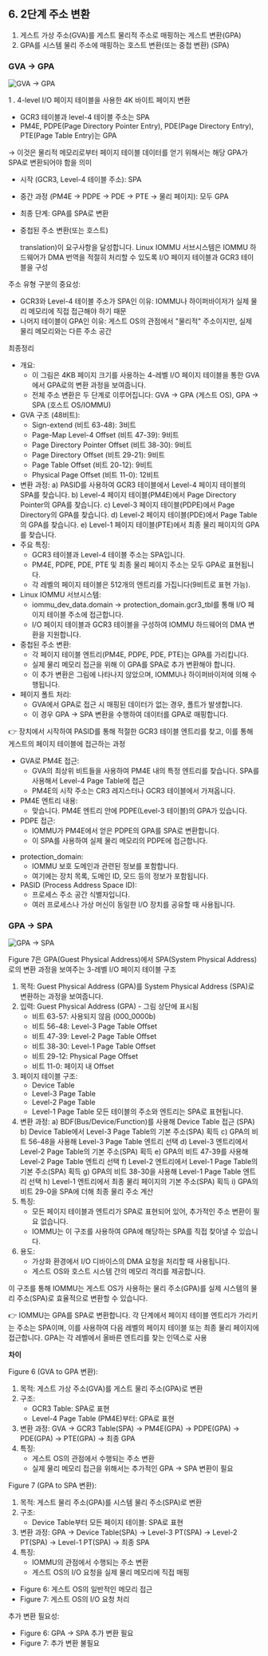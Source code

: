 ## 6. 2단계 주소 변환

1. 게스트 가상 주소(GVA)를 게스트 물리적 주소로 매핑하는 게스트 변환(GPA)
2. GPA를 시스템 물리 주소에 매핑하는 호스트 변환(또는 중첩 변환) (SPA)

### GVA → GPA

![GVA → GPA](images/gva.png)

1 . 4-level I/O 페이지 테이블을 사용한 4K 바이트 페이지 변환

- GCR3 테이블과 level-4 테이블 주소는 SPA
- PM4E, PDPE(Page Directory Pointer Entry), PDE(Page Directory Entry), PTE(Page Table Entry)는 GPA

→ 이것은 물리적 메모리로부터 페이지 테이블 데이터를 얻기 위해서는 해당 GPA가 SPA로 변환되어야 함을 의미

- 시작 (GCR3, Level-4 테이블 주소): SPA
- 중간 과정 (PM4E → PDPE → PDE → PTE → 물리 페이지): 모두 GPA
- 최종 단계: GPA를 SPA로 변환

- 중첩된 주소 변환(또는 호스트)

  translation)이 요구사항을 달성합니다. Linux IOMMU 서브시스템은 IOMMU 하드웨어가 DMA 번역을 적절히 처리할 수 있도록 I/O 페이지 테이블과 GCR3 테이블을 구성


주소 유형 구분의 중요성:

- GCR3와 Level-4 테이블 주소가 SPA인 이유:
  IOMMU나 하이퍼바이저가 실제 물리 메모리에 직접 접근해야 하기 때문
- 나머지 테이블이 GPA인 이유:
  게스트 OS의 관점에서 "물리적" 주소이지만, 실제 물리 메모리와는 다른 주소 공간

최종정리

- 개요:
    - 이 그림은 4KB 페이지 크기를 사용하는 4-레벨 I/O 페이지 테이블을 통한 GVA에서 GPA로의 변환 과정을 보여줍니다.
    - 전체 주소 변환은 두 단계로 이루어집니다: GVA → GPA (게스트 OS), GPA → SPA (호스트 OS/IOMMU)
- GVA 구조 (48비트):
    - Sign-extend (비트 63-48): 3비트
    - Page-Map Level-4 Offset (비트 47-39): 9비트
    - Page Directory Pointer Offset (비트 38-30): 9비트
    - Page Directory Offset (비트 29-21): 9비트
    - Page Table Offset (비트 20-12): 9비트
    - Physical Page Offset (비트 11-0): 12비트
- 변환 과정:
  a) PASID를 사용하여 GCR3 테이블에서 Level-4 페이지 테이블의 SPA를 찾습니다.
  b) Level-4 페이지 테이블(PM4E)에서 Page Directory Pointer의 GPA를 찾습니다.
  c) Level-3 페이지 테이블(PDPE)에서 Page Directory의 GPA를 찾습니다.
  d) Level-2 페이지 테이블(PDE)에서 Page Table의 GPA를 찾습니다.
  e) Level-1 페이지 테이블(PTE)에서 최종 물리 페이지의 GPA를 찾습니다.
- 주요 특징:
    - GCR3 테이블과 Level-4 테이블 주소는 SPA입니다.
    - PM4E, PDPE, PDE, PTE 및 최종 물리 페이지 주소는 모두 GPA로 표현됩니다.
    - 각 레벨의 페이지 테이블은 512개의 엔트리를 가집니다(9비트로 표현 가능).
- Linux IOMMU 서브시스템:
    - iommu_dev_data.domain → protection_domain.gcr3_tbl를 통해 I/O 페이지 테이블 주소에 접근합니다.
    - I/O 페이지 테이블과 GCR3 테이블을 구성하여 IOMMU 하드웨어의 DMA 변환을 지원합니다.
- 중첩된 주소 변환:
    - 각 페이지 테이블 엔트리(PM4E, PDPE, PDE, PTE)는 GPA를 가리킵니다.
    - 실제 물리 메모리 접근을 위해 이 GPA를 SPA로 추가 변환해야 합니다.
    - 이 추가 변환은 그림에 나타나지 않았으며, IOMMU나 하이퍼바이저에 의해 수행됩니다.
- 페이지 폴트 처리:
    - GVA에서 GPA로 접근 시 매핑된 데이터가 없는 경우, 폴트가 발생합니다.
    - 이 경우 GPA → SPA 변환을 수행하여 데이터를 GPA로 매핑합니다.

<aside>
👉 장치에서 시작하여 PASID를 통해 적절한 GCR3 테이블 엔트리를 찾고, 이를 통해 게스트의 페이지 테이블에 접근하는 과정

- GVA로 PM4E 접근:
    - GVA의 최상위 비트들을 사용하여 PM4E 내의 특정 엔트리를 찾습니다. SPA를 사용해서 Level-4 Page Table에 접근
    - PM4E의 시작 주소는 CR3 레지스터나 GCR3 테이블에서 가져옵니다.
- PM4E 엔트리 내용:
    - 맞습니다. PM4E 엔트리 안에 PDPE(Level-3 테이블)의 GPA가 있습니다.
- PDPE 접근:
    - IOMMU가 PM4E에서 얻은 PDPE의 GPA를 SPA로 변환합니다.
    - 이 SPA를 사용하여 실제 물리 메모리의 PDPE에 접근합니다.
</aside>

- protection_domain:
    - IOMMU 보호 도메인과 관련된 정보를 포함합니다.
    - 여기에는 장치 목록, 도메인 ID, 모드 등의 정보가 포함됩니다.
- PASID (Process Address Space ID):
    - 프로세스 주소 공간 식별자입니다.
    - 여러 프로세스나 가상 머신이 동일한 I/O 장치를 공유할 때 사용됩니다.

### GPA → SPA

![GPA → SPA](images/gpa.png)

Figure 7은 GPA(Guest Physical Address)에서 SPA(System Physical Address)로의 변환 과정을 보여주는 3-레벨 I/O 페이지 테이블 구조

1. 목적:
   Guest Physical Address (GPA)를 System Physical Address (SPA)로 변환하는 과정을 보여줍니다.
2. 입력:
   Guest Physical Address (GPA) - 그림 상단에 표시됨
    - 비트 63-57: 사용되지 않음 (000_0000b)
    - 비트 56-48: Level-3 Page Table Offset
    - 비트 47-39: Level-2 Page Table Offset
    - 비트 38-30: Level-1 Page Table Offset
    - 비트 29-12: Physical Page Offset
    - 비트 11-0: 페이지 내 Offset
3. 페이지 테이블 구조:
    - Device Table
    - Level-3 Page Table
    - Level-2 Page Table
    - Level-1 Page Table
      모든 테이블의 주소와 엔트리는 SPA로 표현됩니다.
4. 변환 과정:
   a) BDF(Bus/Device/Function)를 사용해 Device Table 접근 (SPA)
   b) Device Table에서 Level-3 Page Table의 기본 주소(SPA) 획득
   c) GPA의 비트 56-48을 사용해 Level-3 Page Table 엔트리 선택
   d) Level-3 엔트리에서 Level-2 Page Table의 기본 주소(SPA) 획득
   e) GPA의 비트 47-39를 사용해 Level-2 Page Table 엔트리 선택
   f) Level-2 엔트리에서 Level-1 Page Table의 기본 주소(SPA) 획득
   g) GPA의 비트 38-30을 사용해 Level-1 Page Table 엔트리 선택
   h) Level-1 엔트리에서 최종 물리 페이지의 기본 주소(SPA) 획득
   i) GPA의 비트 29-0을 SPA에 더해 최종 물리 주소 계산
5. 특징:
    - 모든 페이지 테이블과 엔트리가 SPA로 표현되어 있어, 추가적인 주소 변환이 필요 없습니다.
    - IOMMU는 이 구조를 사용하여 GPA에 해당하는 SPA를 직접 찾아낼 수 있습니다.
6. 용도:
    - 가상화 환경에서 I/O 디바이스의 DMA 요청을 처리할 때 사용됩니다.
    - 게스트 OS와 호스트 시스템 간의 메모리 격리를 제공합니다.

이 구조를 통해 IOMMU는 게스트 OS가 사용하는 물리 주소(GPA)를 실제 시스템의 물리 주소(SPA)로 효율적으로 변환할 수 있습니다.

<aside>
👉 IOMMU는 GPA를 SPA로 변환합니다. 각 단계에서 페이지 테이블 엔트리가 가리키는 주소는 SPA이며, 이를 사용하여 다음 레벨의 페이지 테이블 또는 최종 물리 페이지에 접근합니다. GPA는 각 레벨에서 올바른 엔트리를 찾는 인덱스로 사용

</aside>

**차이**

Figure 6 (GVA to GPA 변환):

1. 목적: 게스트 가상 주소(GVA)를 게스트 물리 주소(GPA)로 변환
2. 구조:
    - GCR3 Table: SPA로 표현
    - Level-4 Page Table (PM4E)부터: GPA로 표현
3. 변환 과정:
   GVA → GCR3 Table(SPA) → PM4E(GPA) → PDPE(GPA) → PDE(GPA) → PTE(GPA) → 최종 GPA
4. 특징:
    - 게스트 OS의 관점에서 수행되는 주소 변환
    - 실제 물리 메모리 접근을 위해서는 추가적인 GPA → SPA 변환이 필요


Figure 7 (GPA to SPA 변환):

1. 목적: 게스트 물리 주소(GPA)를 시스템 물리 주소(SPA)로 변환
2. 구조:
    - Device Table부터 모든 페이지 테이블: SPA로 표현
3. 변환 과정:
   GPA → Device Table(SPA) → Level-3 PT(SPA) → Level-2 PT(SPA) → Level-1 PT(SPA) → 최종 SPA
4. 특징:
    - IOMMU의 관점에서 수행되는 주소 변환
    - 게스트 OS의 I/O 요청을 실제 물리 메모리에 직접 매핑

- Figure 6: 게스트 OS의 일반적인 메모리 접근
- Figure 7: 게스트 OS의 I/O 요청 처리

추가 변환 필요성:

- Figure 6: GPA → SPA 추가 변환 필요
- Figure 7: 추가 변환 불필요